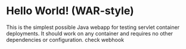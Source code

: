 Hello World! (WAR-style)
===============

This is the simplest possible Java webapp for testing servlet container deployments.  It should work on any container and requires no other dependencies or configuration.
check webhook

